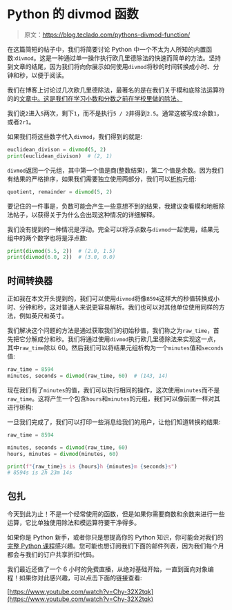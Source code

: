 # Python 的 divmod 函数

> 原文：<https://blog.teclado.com/pythons-divmod-function/>

在这篇简短的帖子中，我们将简要讨论 Python 中一个不太为人所知的内置函数:`divmod`。这是一种通过单一操作执行欧几里德除法的快速而简单的方法。坚持到文章的结尾，因为我们将向你展示如何使用`divmod`将秒的时间转换成小时、分钟和秒，以便于阅读。

我们在博客上讨论过几次欧几里德除法，最著名的是在我们关于模和底除法运算符的的[文章中。这是我们在学习小数和分数之前在学校里做的除法。](https://blog.teclado.com/pythons-modulo-operator-and-floor-division/)

我们说`2`进入`5`两次，剩下`1`，而不是执行`5 / 2`并得到`2.5`。通常这被写成`2`余数`1`，或者`2r1`。

如果我们将这些数字代入`divmod`，我们得到的就是:

```py
euclidean_divison = divmod(5, 2)
print(euclidean_divison)  # (2, 1) 
```

`divmod`返回一个元组，其中第一个值是商(整数结果)，第二个值是余数。因为我们有结果的严格排序，如果我们需要独立使用两部分，我们可以[析构](https://blog.teclado.com/destructuring-in-python/)元组:

```py
quotient, remainder = divmod(5, 2) 
```

要记住的一件事是，负数可能会产生一些意想不到的结果，我建议查看模和地板除法帖子，以获得关于为什么会出现这种情况的详细解释。

我们没有提到的一种情况是浮动。完全可以将浮点数与`divmod`一起使用，结果元组中的两个数字也将是浮点数:

```py
print(divmod(5.5, 2))  # (2.0, 1.5)
print(divmod(6.0, 2))  # (3.0, 0.0) 
```

## 时间转换器

正如我在本文开头提到的，我们可以使用`divmod`将像`8594`这样大的秒值转换成小时、分钟和秒，这对普通人来说更容易解析。我们也可以对其他单位使用同样的方法，例如英尺和英寸。

我们解决这个问题的方法是通过获取我们的初始秒值，我们称之为`raw_time`，首先把它分解成分和秒。我们将通过使用`divmod`执行欧几里德除法来实现这一点，其中`raw_time`除以 60。然后我们可以将结果元组析构为一个`minutes`值和`seconds`值:

```py
raw_time = 8594
minutes, seconds = divmod(raw_time, 60)  # (143, 14) 
```

现在我们有了`minutes`的值，我们可以执行相同的操作，这次使用`minutes`而不是`raw_time`。这将产生一个包含`hours`和`minutes`的元组，我们可以像前面一样对其进行析构:

一旦我们完成了，我们可以打印一些消息给我们的用户，让他们知道转换的结果:

```py
raw_time = 8594

minutes, seconds = divmod(raw_time, 60)
hours, minutes = divmod(minutes, 60)

print(f"{raw_time}s is {hours}h {minutes}m {seconds}s")
# 8594s is 2h 23m 14s 
```

## 包扎

今天到此为止！不是一个经常使用的函数，但是如果你需要商数和余数来进行一些运算，它比单独使用除法和模运算符要干净得多。

如果你是 Python 新手，或者你只是想提高你的 Python 知识，你可能会对我们的[完整 Python 课程](https://www.udemy.com/the-complete-python-course/learn/?couponCode=BLOGGER)感兴趣。您可能也想订阅我们下面的邮件列表，因为我们每个月都会与我们的订户共享折扣代码。

我们最近还做了一个 6 小时的免费直播，从绝对基础开始，一直到面向对象编程！如果你对此感兴趣，可以点击下面的链接查看:

[https://www.youtube.com/watch?v=Chy-32X2tqk](https://www.youtube.com/watch?v=Chy-32X2tqk)